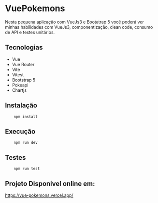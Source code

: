 # VuePokemons

Nesta pequena aplicação com VueJs3 e Bootatrap 5 você poderá ver minhas habilidades com VueJs3, componentização, clean code, consumo de API e testes unitários.

## Tecnologias
* Vue
* Vue Router
* Vite
* Vitest
* Bootstrap 5
* Pokeapi
* Chartjs

## Instalação
```
    npm install
```

## Execução
```
    npm run dev
```

## Testes
```
    npm run test
```

## Projeto Disponivel online em:
https://vue-pokemons.vercel.app/
